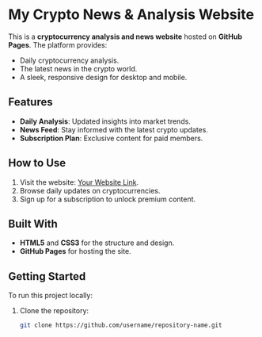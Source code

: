 # My Crypto News & Analysis Website

This is a **cryptocurrency analysis and news website** hosted on **GitHub Pages**. The platform provides:
- Daily cryptocurrency analysis.
- The latest news in the crypto world.
- A sleek, responsive design for desktop and mobile.

## Features
- **Daily Analysis**: Updated insights into market trends.
- **News Feed**: Stay informed with the latest crypto updates.
- **Subscription Plan**: Exclusive content for paid members.

## How to Use
1. Visit the website: [Your Website Link]().
2. Browse daily updates on cryptocurrencies.
3. Sign up for a subscription to unlock premium content.

## Built With
- **HTML5** and **CSS3** for the structure and design.
- **GitHub Pages** for hosting the site.

## Getting Started
To run this project locally:
1. Clone the repository:
   ```bash
   git clone https://github.com/username/repository-name.git
